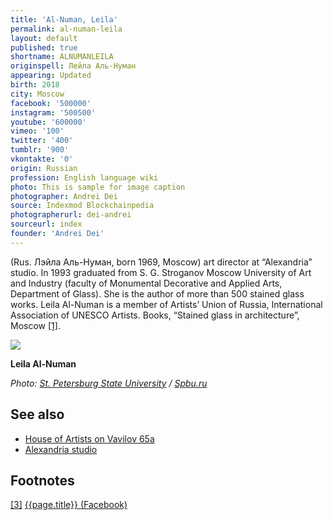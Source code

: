 ```yaml
---
title: 'Al-Numan, Leila'
permalink: al-numan-leila
layout: default
published: true
shortname: ALNUMANLEILA
originspell: Лейла Аль-Нуман 
appearing: Updated
birth: 2018
city: Moscow
facebook: '500000'
instagram: '500500'
youtube: '600000'
vimeo: '100'
twitter: '400'
tumblr: '900'
vkontakte: '0'
origin: Russian
profession: English language wiki
photo: This is sample for image caption
photographer: Andrei Dei
source: Indexmod Blockchainpedia
photographerurl: dei-andrei
sourceurl: index
founder: 'Andrei Dei'
---
```


(Rus. Лэйла Аль-Нуман, born 1969, Moscow) art director at “Alexandria” studio. In 1993 graduated from S. G. Stroganov Moscow University of Art and Industry (faculty of Monumental Decorative and Applied Arts, Department of Glass). She is the author of more than 500 stained glass works. Leila Al-Numan is a member of Artists’ Union of Russia, International Association of UNESCO Artists. Books, “Stained glass in architecture”, Moscow <span id="a1">[\[1\]](#f1)</span>.

![](http://english.spbu.ru/images/news/2017-summer/11/20171117_mkf_bez_instituciy_leila_al_numan_min.jpg)

**Leila Al-Numan**

*Photo: [St. Petersburg State University](st-petersburg-state-university) / [Spbu.ru](http://english.spbu.ru/news/1403-art-university-graduate-a-creator-or-an-artisan)*

## See also

+ [House of Artists on Vavilov 65а](house-of-artists-on-vavilov-65)
+ [Alexandria studio](alexandria-studio)


## Footnotes

[[3]](#a3) <span id="f3"></span> [{{page.title}} (Facebook)](https://www.facebook.com/alexandria.glass.studio/?notif_id=1527024751169651&notif_t=page_invite)
